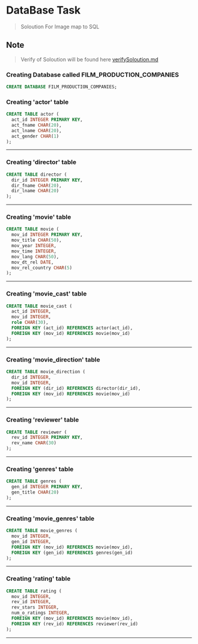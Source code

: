 # DataBase Task
> Soloution For Image map to SQL

## Note
> Verify of Soloution will be found here [verifySoloution.md](https://github.com/fadyehabamer/DOTNET-COURSE/blob/main/Day-14/TASK%202%20IMAGE_TO_SQL/verifySoloution.md)

### Creating Database called FILM_PRODUCTION_COMPANIES
```sql
CREATE DATABASE FILM_PRODUCTION_COMPANIES;
```

### Creating 'actor' table
```sql
CREATE TABLE actor (
  act_id INTEGER PRIMARY KEY,
  act_fname CHAR(20),
  act_lname CHAR(20),
  act_gender CHAR(1)
);
```

---

### Creating 'director' table
```SQL
CREATE TABLE director (
  dir_id INTEGER PRIMARY KEY,
  dir_fname CHAR(20),
  dir_lname CHAR(20)
);
```

---

### Creating 'movie' table
```SQL
CREATE TABLE movie (
  mov_id INTEGER PRIMARY KEY,
  mov_title CHAR(50),
  mov_year INTEGER,
  mov_time INTEGER,
  mov_lang CHAR(50),
  mov_dt_rel DATE,
  mov_rel_country CHAR(5)
);
```

---

### Creating 'movie_cast' table
```SQL
CREATE TABLE movie_cast (
  act_id INTEGER,
  mov_id INTEGER,
  role CHAR(30),
  FOREIGN KEY (act_id) REFERENCES actor(act_id),
  FOREIGN KEY (mov_id) REFERENCES movie(mov_id)
);    
```

---

### Creating 'movie_direction' table
```SQL
CREATE TABLE movie_direction (
  dir_id INTEGER,
  mov_id INTEGER,
  FOREIGN KEY (dir_id) REFERENCES director(dir_id),
  FOREIGN KEY (mov_id) REFERENCES movie(mov_id)
);
```

---

### Creating 'reviewer' table
```SQL
CREATE TABLE reviewer (
  rev_id INTEGER PRIMARY KEY,
  rev_name CHAR(30)
);
```

---

### Creating 'genres' table
```SQL
CREATE TABLE genres (
  gen_id INTEGER PRIMARY KEY,
  gen_title CHAR(20)
);
```

---

### Creating 'movie_genres' table
```SQL
CREATE TABLE movie_genres (
  mov_id INTEGER,
  gen_id INTEGER,
  FOREIGN KEY (mov_id) REFERENCES movie(mov_id),
  FOREIGN KEY (gen_id) REFERENCES genres(gen_id)
);
```

--- 

### Creating 'rating' table
```SQL
CREATE TABLE rating (
  mov_id INTEGER,
  rev_id INTEGER,
  rev_stars INTEGER,
  num_o_ratings INTEGER,
  FOREIGN KEY (mov_id) REFERENCES movie(mov_id),
  FOREIGN KEY (rev_id) REFERENCES reviewer(rev_id)
);
```

---

